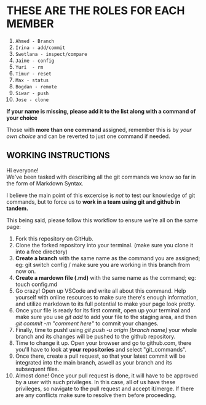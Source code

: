 # THESE ARE THE ROLES FOR EACH MEMBER

1. `Ahmed - Branch`
2. `Irina - add/commit`
3. `Swetlana - inspect/compare`
4. `Jaime - config`
5. `Yuri  - rm`
6. `Timur - reset`
7. `Max - status`
8. `Bogdan - remote`
9. `Siwar - push`
10. `Jose - clone`


**If your name is missing, please add it to the list along with a command of your choice**

Those with **more than one command** assigned, remember this is by *your own choice* and can be reverted to just one command if needed.

## WORKING INSTRUCTIONS

Hi everyone!  
We've been tasked with describing all the git commands we know so far in the form of Markdown Syntax.

I believe the main point of this excercise is *not* to test our knowledge of git commands, but to force us to **work in a team using git and github in tandem.**

This being said, please follow this workflow to ensure we're all on the same page:

1. Fork this repository on GitHub.
2. Clone the forked repository into your terminal. (make sure you clone it into a free directory)
3. **Create a branch** with the same name as the command you are assigned; eg: git switch config / make sure you are working in this branch from now on.
4. **Create a mardown file (.md)** with the same name as the command; eg: touch config.md 
5. Go crazy! Open up VSCode and write all about this command. Help yourself with online resources to make sure there's enough information, and utilize markdown to its full potential to make your page look pretty.
6. Once your file is ready for its first commit, open up your terminal and make sure you use *git add* to add your file to the staging area, and then *git commit -m "comment here"* to commit your changes.
7. Finally, time to push! using *git push -u origin [branch name]* your whole branch and its changes will be pushed to the github repository.
8. Time to change it up. Open your browser and go to github.com, there you'll have to look at **your repositories** and select "git_commands".
9. Once there, create a pull request, so that your latest commit will be integrated into the main branch, aswell as your branch and its subsequent files.
10. Almost done! Once your pull request is done, it will have to be approved by a user with such privileges. In this case, all of us have these privileges, so navigate to the pull request and accept it/merge. If there are any conflicts make sure to resolve them before proceeding.
